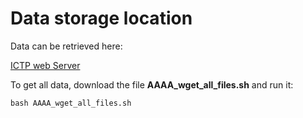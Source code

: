 # Data storage location

Data can be retrieved here:

[ICTP web Server](http://clima-dods.ictp.it/Users/ggiulian/essoar.170542078.80092084/data/)

To get all data, download the file **AAAA_wget_all_files.sh** and run it:

`bash AAAA_wget_all_files.sh`
